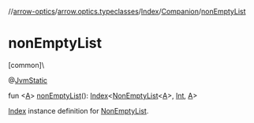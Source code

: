 //[arrow-optics](../../../../index.md)/[arrow.optics.typeclasses](../../index.md)/[Index](../index.md)/[Companion](index.md)/[nonEmptyList](non-empty-list.md)

# nonEmptyList

[common]\

@[JvmStatic](https://kotlinlang.org/api/latest/jvm/stdlib/kotlin.jvm/-jvm-static/index.html)

fun &lt;[A](non-empty-list.md)&gt; [nonEmptyList](non-empty-list.md)(): [Index](../index.md)&lt;[NonEmptyList](../../../../../arrow-core/arrow-core/arrow.core/-non-empty-list/index.md)&lt;[A](non-empty-list.md)&gt;, [Int](https://kotlinlang.org/api/latest/jvm/stdlib/kotlin/-int/index.html), [A](non-empty-list.md)&gt;

[Index](../index.md) instance definition for [NonEmptyList](../../../../../arrow-core/arrow-core/arrow.core/-non-empty-list/index.md).
